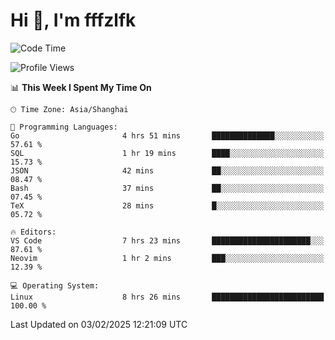 # Hi 👋, I'm fffzlfk

<!--START_SECTION:waka-->
![Code Time](http://img.shields.io/badge/Code%20Time-1%2C208%20hrs%201%20min-blue)

![Profile Views](http://img.shields.io/badge/Profile%20Views-0-blue)

📊 **This Week I Spent My Time On** 

```text
🕑︎ Time Zone: Asia/Shanghai

💬 Programming Languages: 
Go                       4 hrs 51 mins       ██████████████░░░░░░░░░░░   57.61 % 
SQL                      1 hr 19 mins        ████░░░░░░░░░░░░░░░░░░░░░   15.73 % 
JSON                     42 mins             ██░░░░░░░░░░░░░░░░░░░░░░░   08.47 % 
Bash                     37 mins             ██░░░░░░░░░░░░░░░░░░░░░░░   07.45 % 
TeX                      28 mins             █░░░░░░░░░░░░░░░░░░░░░░░░   05.72 % 

🔥 Editors: 
VS Code                  7 hrs 23 mins       ██████████████████████░░░   87.61 % 
Neovim                   1 hr 2 mins         ███░░░░░░░░░░░░░░░░░░░░░░   12.39 % 

💻 Operating System: 
Linux                    8 hrs 26 mins       █████████████████████████   100.00 % 
```


 Last Updated on 03/02/2025 12:21:09 UTC
<!--END_SECTION:waka-->
